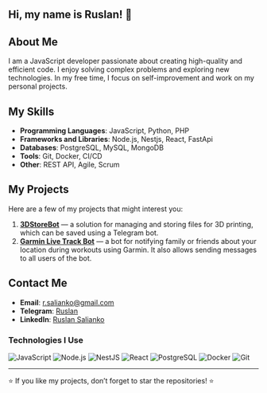 ## Hi, my name is Ruslan! 👋

## About Me

I am a JavaScript developer passionate about creating high-quality and efficient code. I enjoy solving complex problems and exploring new technologies. In my free time, I focus on self-improvement and work on my personal projects.

## My Skills

- **Programming Languages**: JavaScript, Python, PHP
- **Frameworks and Libraries**: Node.js, Nestjs, React, FastApi
- **Databases**: PostgreSQL, MySQL, MongoDB
- **Tools**: Git, Docker, CI/CD
- **Other**: REST API, Agile, Scrum

## My Projects

Here are a few of my projects that might interest you:

1. **[3DStoreBot](https://github.com/RuslanSalianko/3DStoreBot)** — a solution for managing and storing files for 3D printing, which can be saved using a Telegram bot.
2. **[Garmin Live Track Bot](https://github.com/RuslanSalianko/garmin-live-track-bot)** — a bot for notifying family or friends about your location during workouts using Garmin. It also allows sending messages to all users of the bot.

## Contact Me

- **Email**: [r.salianko@gmail.com](mailto:r.salianko@gmail.com)
- **Telegram**: [Ruslan](https://t.me/undeadRuslan)
- **LinkedIn**: [Ruslan Salianko](https://www.linkedin.com/in/ruslan-salianko-a7a30432a/)

### Technologies I Use

![JavaScript](https://img.shields.io/badge/JavaScript-F7DF1E?style=for-the-badge&logo=javascript&logoColor=black)
![Node.js](https://img.shields.io/badge/Node.js-339933?style=for-the-badge&logo=node.js&logoColor=white)
![NestJS](https://img.shields.io/badge/NestJS-E0234E?style=for-the-badge&logo=nestjs&logoColor=white)
![React](https://img.shields.io/badge/React-61DAFB?style=for-the-badge&logo=react&logoColor=black)
![PostgreSQL](https://img.shields.io/badge/PostgreSQL-4169E1?style=for-the-badge&logo=postgresql&logoColor=white)
![Docker](https://img.shields.io/badge/Docker-2496ED?style=for-the-badge&logo=docker&logoColor=white)
![Git](https://img.shields.io/badge/Git-F05032?style=for-the-badge&logo=git&logoColor=white)

---
⭐️ If you like my projects, don’t forget to star the repositories! ⭐️
